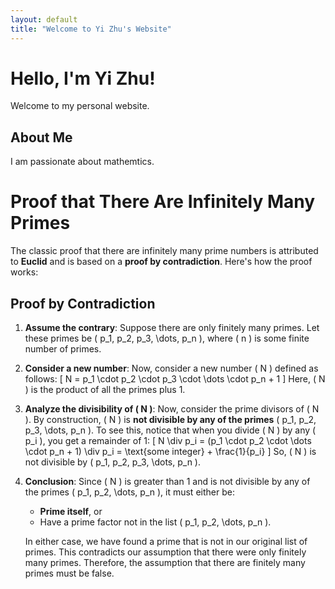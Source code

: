 ```yaml
---
layout: default
title: "Welcome to Yi Zhu's Website"
---
```


# Hello, I'm Yi Zhu!

Welcome to my personal website. 

## About Me

I am passionate about mathemtics.

# Proof that There Are Infinitely Many Primes

The classic proof that there are infinitely many prime numbers is attributed to **Euclid** and is based on a **proof by contradiction**. Here's how the proof works:

## Proof by Contradiction

1. **Assume the contrary**: Suppose there are only finitely many primes. Let these primes be \( p_1, p_2, p_3, \dots, p_n \), where \( n \) is some finite number of primes.

2. **Consider a new number**: Now, consider a new number \( N \) defined as follows:
   \[
   N = p_1 \cdot p_2 \cdot p_3 \cdot \dots \cdot p_n + 1
   \]
   Here, \( N \) is the product of all the primes plus 1.

3. **Analyze the divisibility of \( N \)**: Now, consider the prime divisors of \( N \). By construction, \( N \) is **not divisible by any of the primes** \( p_1, p_2, p_3, \dots, p_n \). To see this, notice that when you divide \( N \) by any \( p_i \), you get a remainder of 1:
   \[
   N \div p_i = (p_1 \cdot p_2 \cdot \dots \cdot p_n + 1) \div p_i = \text{some integer} + \frac{1}{p_i}
   \]
   So, \( N \) is not divisible by \( p_1, p_2, p_3, \dots, p_n \).

4. **Conclusion**: Since \( N \) is greater than 1 and is not divisible by any of the primes \( p_1, p_2, \dots, p_n \), it must either be:
   - **Prime itself**, or
   - Have a prime factor not in the list \( p_1, p_2, \dots, p_n \).

   In either case, we have found a prime that is not in our original list of primes. This contradicts our assumption that there were only finitely many primes. Therefore, the assumption that there are finitely many primes must be false.



